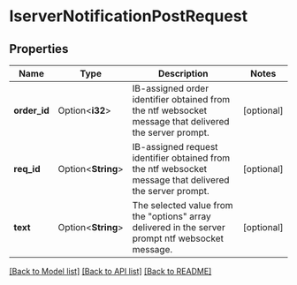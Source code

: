 # IserverNotificationPostRequest

## Properties

Name | Type | Description | Notes
------------ | ------------- | ------------- | -------------
**order_id** | Option<**i32**> | IB-assigned order identifier obtained from the ntf websocket message that delivered the server prompt. | [optional]
**req_id** | Option<**String**> | IB-assigned request identifier obtained from the ntf websocket message that delivered the server prompt. | [optional]
**text** | Option<**String**> | The selected value from the \"options\" array delivered in the server prompt ntf websocket message. | [optional]

[[Back to Model list]](../README.md#documentation-for-models) [[Back to API list]](../README.md#documentation-for-api-endpoints) [[Back to README]](../README.md)
